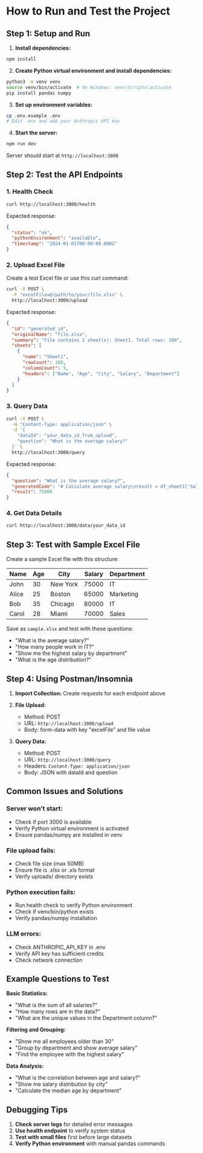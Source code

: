 # How to Run and Test the Project

## Step 1: Setup and Run

1. **Install dependencies:**
```bash
npm install
```

2. **Create Python virtual environment and install dependencies:**
```bash
python3 -m venv venv
source venv/bin/activate  # On Windows: venv\Scripts\activate
pip install pandas numpy
```

3. **Set up environment variables:**
```bash
cp .env.example .env
# Edit .env and add your Anthropic API key
```

4. **Start the server:**
```bash
npm run dev
```

Server should start at `http://localhost:3000`

## Step 2: Test the API Endpoints

### 1. Health Check
```bash
curl http://localhost:3000/health
```
Expected response:
```json
{
  "status": "ok",
  "pythonEnvironment": "available",
  "timestamp": "2024-01-01T00:00:00.000Z"
}
```

### 2. Upload Excel File
Create a test Excel file or use this curl command:
```bash
curl -X POST \
  -F "excelFile=@/path/to/your/file.xlsx" \
  http://localhost:3000/upload
```

Expected response:
```json
{
  "id": "generated_id",
  "originalName": "file.xlsx",
  "summary": "File contains 1 sheet(s): Sheet1. Total rows: 100",
  "sheets": [
    {
      "name": "Sheet1",
      "rowCount": 100,
      "columnCount": 5,
      "headers": ["Name", "Age", "City", "Salary", "Department"]
    }
  ]
}
```

### 3. Query Data
```bash
curl -X POST \
  -H "Content-Type: application/json" \
  -d '{
    "dataId": "your_data_id_from_upload",
    "question": "What is the average salary?"
  }' \
  http://localhost:3000/query
```

Expected response:
```json
{
  "question": "What is the average salary?",
  "generatedCode": "# Calculate average salary\nresult = df_sheet1['Salary'].mean()",
  "result": 75000
}
```

### 4. Get Data Details
```bash
curl http://localhost:3000/data/your_data_id
```

## Step 3: Test with Sample Excel File

Create a sample Excel file with this structure:

| Name    | Age | City      | Salary | Department |
|---------|-----|-----------|--------|------------|
| John    | 30  | New York  | 75000  | IT         |
| Alice   | 25  | Boston    | 65000  | Marketing  |
| Bob     | 35  | Chicago   | 80000  | IT         |
| Carol   | 28  | Miami     | 70000  | Sales      |

Save as `sample.xlsx` and test with these questions:
- "What is the average salary?"
- "How many people work in IT?"
- "Show me the highest salary by department"
- "What is the age distribution?"

## Step 4: Using Postman/Insomnia

1. **Import Collection:**
   Create requests for each endpoint above

2. **File Upload:**
   - Method: POST
   - URL: `http://localhost:3000/upload`
   - Body: form-data with key "excelFile" and file value

3. **Query Data:**
   - Method: POST
   - URL: `http://localhost:3000/query`
   - Headers: `Content-Type: application/json`
   - Body: JSON with dataId and question

## Common Issues and Solutions

### Server won't start:
- Check if port 3000 is available
- Verify Python virtual environment is activated
- Ensure pandas/numpy are installed in venv

### File upload fails:
- Check file size (max 50MB)
- Ensure file is .xlsx or .xls format
- Verify uploads/ directory exists

### Python execution fails:
- Run health check to verify Python environment
- Check if venv/bin/python exists
- Verify pandas/numpy installation

### LLM errors:
- Check ANTHROPIC_API_KEY in .env
- Verify API key has sufficient credits
- Check network connection

## Example Questions to Test

**Basic Statistics:**
- "What is the sum of all salaries?"
- "How many rows are in the data?"
- "What are the unique values in the Department column?"

**Filtering and Grouping:**
- "Show me all employees older than 30"
- "Group by department and show average salary"
- "Find the employee with the highest salary"

**Data Analysis:**
- "What is the correlation between age and salary?"
- "Show me salary distribution by city"
- "Calculate the median age by department"

## Debugging Tips

1. **Check server logs** for detailed error messages
2. **Use health endpoint** to verify system status
3. **Test with small files** first before large datasets
4. **Verify Python environment** with manual pandas commands